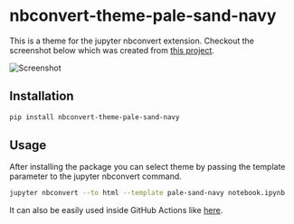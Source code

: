 # nbconvert-theme-pale-sand-navy
This is a theme for the jupyter nbconvert extension. Checkout the screenshot below which was created from [this project](https://jelle.schutter.xyz/fhnw-ds-daw-fs2021-covid/).

![Screenshot](https://user-images.githubusercontent.com/27961514/115474118-0e352200-a23d-11eb-8600-86ba8a3e1de9.png)
## Installation
```bash
pip install nbconvert-theme-pale-sand-navy
```
## Usage
After installing the package you can select theme by passing the template parameter to the jupyter nbconvert command.
```bash
jupyter nbconvert --to html --template pale-sand-navy notebook.ipynb
```
It can also be easily used inside GitHub Actions like [here](https://github.com/jelleschutter/fhnw-ds-daw-fs2021-covid/blob/42fec69c401e61e2e0705edc4f212ae9c9e7fb68/.github/workflows/publish.yml#L20-L31).
